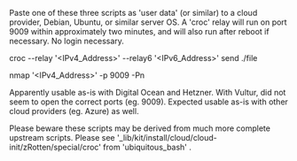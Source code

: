 
Paste one of these three scripts as 'user data' (or similar) to a cloud provider, Debian, Ubuntu, or similar server OS. A 'croc' relay will run on port 9009 within approximately two minutes, and will also run after reboot if necessary. No login necessary.


croc --relay '<IPv4_Address>' --relay6 '<IPv6_Address>' send ./file





nmap '<IPv4_Address>' -p 9009 -Pn

Apparently usable as-is with Digital Ocean and Hetzner. With Vultur, did not seem to open the correct ports (eg. 9009). Expected usable as-is with other cloud providers (eg. Azure) as well.

Please beware these scripts may be derived from much more complete upstream scripts. Please see '_lib/kit/install/cloud/cloud-init/zRotten/special/croc' from 'ubiquitous_bash' .
